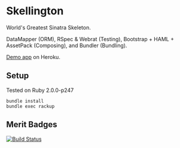 # Skellington

World's Greatest Sinatra Skeleton.

DataMapper (ORM), RSpec & Webrat (Testing), Bootstrap + HAML + AssetPack
(Composing), and Bundler (Bundling).

[Demo app](http://skellington.herokuapp.com) on Heroku.

## Setup

Tested on Ruby 2.0.0-p247

```
bundle install
bundle exec rackup
```

## Merit Badges

[![Build
Status](https://travis-ci.org/audy/skellington.png?branch=master)](https://travis-ci.org/audy/skellington)
